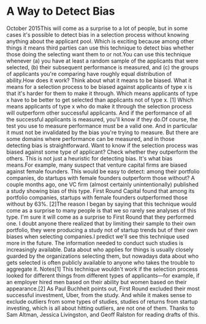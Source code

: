 # A Way to Detect Bias

October 2015This will come as a surprise to a lot of people, but in some cases
it's possible to detect bias in a selection process without knowing
anything about the applicant pool.  Which is exciting because among
other things it means third parties can use this technique to detect
bias whether those doing the selecting want them to or not.You can use this technique whenever (a) you have at least
a random sample of the applicants that were selected, (b) their
subsequent performance is measured, and (c) the groups of
applicants you're comparing have roughly equal distribution of ability.How does it work?  Think about what it means to be biased.  What
it means for a selection process to be biased against applicants
of type x is that it's harder for them to make it through.  Which
means applicants of type x have to be better to get selected than
applicants not of type x.
[1]
Which means applicants of type x
who do make it through the selection process will outperform other
successful applicants.  And if the performance of all the successful
applicants is measured, you'll know if they do.Of course, the test you use to measure performance must be a valid
one.  And in particular it must not be invalidated by the bias you're
trying to measure.
But there are some domains where performance can be measured, and
in those detecting bias is straightforward. Want to know if the
selection process was biased against some type of applicant?  Check
whether they outperform the others.  This is not just a heuristic
for detecting bias.  It's what bias means.For example, many suspect that venture capital firms are biased
against female founders. This would be easy to detect: among their
portfolio companies, do startups with female founders outperform
those without?  A couple months ago, one VC firm (almost certainly
unintentionally) published a study showing bias of this type. First
Round Capital found that among its portfolio companies, startups
with female founders outperformed
those without by 63%. 
[2]The reason I began by saying that this technique would come as a
surprise to many people is that we so rarely see analyses of this
type.  I'm sure it will come as a surprise to First Round that they
performed one. I doubt anyone there realized that by limiting their
sample to their own portfolio, they were producing a study not of
startup trends but of their own biases when selecting companies.I predict we'll see this technique used more in the future.  The
information needed to conduct such studies is increasingly available.
Data about who applies for things is usually closely guarded by the
organizations selecting them, but nowadays data about who gets
selected is often publicly available to anyone who takes the trouble
to aggregate it.
Notes[1]
This technique wouldn't work if the selection process looked
for different things from different types of applicants—for
example, if an employer hired men based on their ability but women
based on their appearance.[2]
As Paul Buchheit points out, First Round excluded their most 
successful investment, Uber, from the study.  And while it 
makes sense to exclude outliers from some types of studies, 
studies of returns from startup investing, which is all about 
hitting outliers, are not one of them.
Thanks to Sam Altman, Jessica Livingston, and Geoff Ralston for reading
drafts of this.